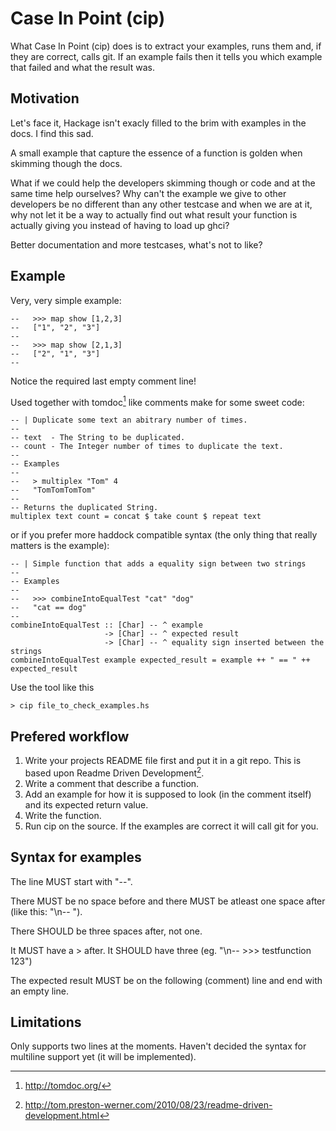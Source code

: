 Case In Point (cip)
===================

What Case In Point (cip) does is to extract your examples, runs them and, if they are correct, 
calls git. If an example fails then it tells you which example that failed and what the result 
was.


Motivation
----------
Let's face it, Hackage isn't exacly filled to the brim with examples in
the docs. I find this sad. 

A small example that capture the essence of a function is golden when
skimming though the docs. 

What if we could help the developers skimming though or code and at the
same time help ourselves? Why can't the example we give to other developers be no different than 
any other testcase and when we are at it, why not let it be a 
way to actually find out what result your function is actually giving
you instead of having to load up ghci?

Better documentation and more testcases, what's not to like?

Example
-------
Very, very simple example:

    --   >>> map show [1,2,3]
    --   ["1", "2", "3"]
    --
    --   >>> map show [2,1,3]
    --   ["2", "1", "3"]
    --

Notice the required last empty comment line!

Used together with tomdoc[^2] like comments make for some sweet code:

    -- | Duplicate some text an abitrary number of times.
    --
    -- text  - The String to be duplicated.
    -- count - The Integer number of times to duplicate the text.
    --
    -- Examples
    --
    --   > multiplex "Tom" 4
    --   "TomTomTomTom"
    --
    -- Returns the duplicated String.
    multiplex text count = concat $ take count $ repeat text

or if you prefer more haddock compatible syntax (the only thing that
really matters is the example):

    -- | Simple function that adds a equality sign between two strings
    --
    -- Examples
    --
    --   >>> combineIntoEqualTest "cat" "dog" 
    --   "cat == dog"
    --
    combineIntoEqualTest :: [Char] -- ^ example
                         -> [Char] -- ^ expected result
                         -> [Char] -- ^ equality sign inserted between the strings
    combineIntoEqualTest example expected_result = example ++ " == " ++ expected_result


Use the tool like this

    > cip file_to_check_examples.hs


Prefered workflow
-----------------

1. Write your projects README file first and put it in a git repo. This is based upon 
   Readme Driven Development[^1].
2. Write a comment that describe a function.
3. Add an example for how it is supposed to look (in the comment
   itself) and its expected return value.
4. Write the function.
5. Run cip on the source. If the examples are correct it will call git
   for you.


Syntax for examples
-------------------

The line MUST start with "--".

There MUST be no space before and there MUST be atleast one space after
(like this: "\n-- ").

There SHOULD be three spaces after, not one.

It MUST have a > after. It SHOULD have three 
(eg. "\n--   >>> testfunction 123")

The expected result MUST be on the following (comment) line and end with an empty
line.


Limitations
------------
Only supports two lines at the moments. Haven't decided the syntax for 
multiline support yet (it will be implemented).


[^1]: http://tom.preston-werner.com/2010/08/23/readme-driven-development.html
[^2]: http://tomdoc.org/

